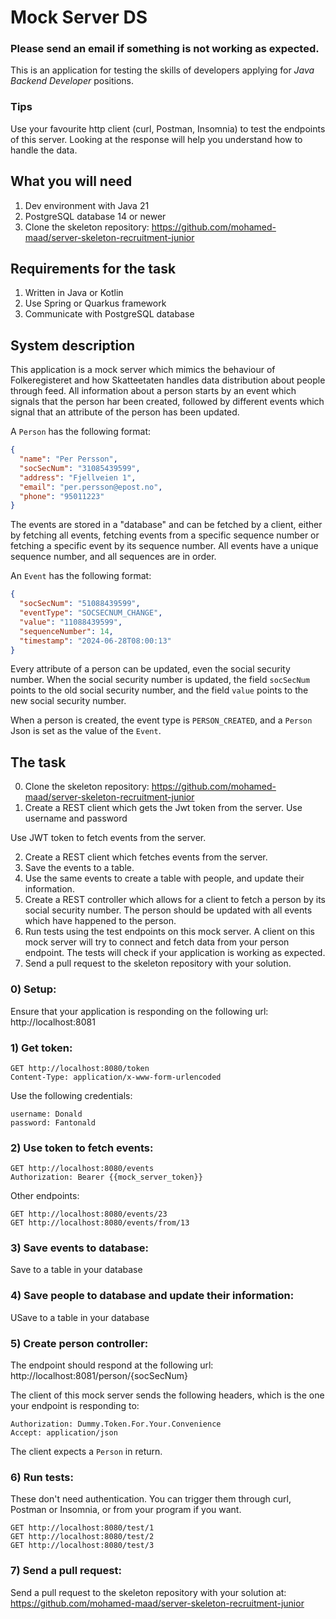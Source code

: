 # Mock Server DS

### Please send an email if something is not working as expected.

This is an application for testing the skills of developers applying for *Java Backend Developer* positions.

### Tips

Use your favourite http client (curl, Postman, Insomnia) to test the endpoints of this server. Looking at the
response will help you understand how to handle the data.

## What you will need

1) Dev environment with Java 21
2) PostgreSQL database 14 or newer
3) Clone the skeleton repository: https://github.com/mohamed-maad/server-skeleton-recruitment-junior

## Requirements for the task

1) Written in Java or Kotlin
2) Use Spring or Quarkus framework
3) Communicate with PostgreSQL database

## System description

This application is a mock server which mimics the behaviour of Folkeregisteret and how Skatteetaten handles
data distribution about people through feed. All information about a person starts by an event which signals
that the person har been created, followed by different events which signal that an attribute of the person has
been updated. 

A `Person` has the following format:

```Json
{
  "name": "Per Persson",
  "socSecNum": "31085439599",
  "address": "Fjellveien 1",
  "email": "per.persson@epost.no",
  "phone": "95011223"
}
```

The events are stored in a "database" and can be fetched by a client, either by fetching all events,
fetching events from a specific sequence number or fetching a specific event by its sequence number.
All events have a unique sequence number, and all sequences are in order.

An `Event` has the following format:

```Json
{
  "socSecNum": "51088439599",
  "eventType": "SOCSECNUM_CHANGE",
  "value": "11088439599",
  "sequenceNumber": 14,
  "timestamp": "2024-06-28T08:00:13"
}
```

Every attribute of a person can be updated, even the social security number. When the social security number is updated,
the field `socSecNum` points to the old social security number, and the field `value` points to the new social security number.

When a person is created, the event type is `PERSON_CREATED`, and a `Person` Json is set as the value of the `Event`.

## The task

0) Clone the skeleton repository: https://github.com/mohamed-maad/server-skeleton-recruitment-junior 
1) Create a REST client which gets the Jwt token from the server. Use username and password

Use JWT token to fetch events from the server.

2) Create a REST client which fetches events from the server. 
3) Save the events to a table.
4) Use the same events to create a table with people, and update their information.
5) Create a REST controller which allows for a client to fetch a person by its social security number. The person
should be updated with all events which have happened to the person.
6) Run tests using the test endpoints on this mock server. A client on this mock server will try to connect and 
fetch data from your person endpoint. The tests will check if your application is working as expected.
7) Send a pull request to the skeleton repository with your solution.


### 0) Setup:

Ensure that your application is responding on the following url: http://localhost:8081

### 1) Get token:

```
GET http://localhost:8080/token
Content-Type: application/x-www-form-urlencoded
```

Use the following credentials:

```
username: Donald
password: Fantonald
```

### 2) Use token to fetch events:

```
GET http://localhost:8080/events
Authorization: Bearer {{mock_server_token}}
```

Other endpoints:

```
GET http://localhost:8080/events/23
GET http://localhost:8080/events/from/13
```

### 3) Save events to database:

Save to a table in your database

### 4) Save people to database and update their information:

USave to a table in your database

### 5) Create person controller:

The endpoint should respond at the following url: http://localhost:8081/person/{socSecNum}

The client of this mock server sends the following headers, which is the one your endpoint is responding to:

```
Authorization: Dummy.Token.For.Your.Convenience
Accept: application/json
```

The client expects a `Person` in return.

### 6) Run tests:

These don't need authentication. You can trigger them through curl, Postman or Insomnia, or from your program if you want.

```
GET http://localhost:8080/test/1
GET http://localhost:8080/test/2
GET http://localhost:8080/test/3
```

### 7) Send a pull request:

Send a pull request to the skeleton repository with your solution at: 
https://github.com/mohamed-maad/server-skeleton-recruitment-junior


